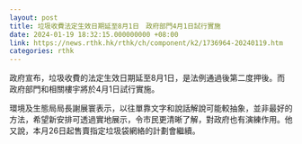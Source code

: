 ```yaml
---
layout: post
title: 垃圾收費法定生效日期延至8月1日　政府部門4月1日試行實施
date: 2024-01-19 18:32:15.000000000 +08:00
link: https://news.rthk.hk/rthk/ch/component/k2/1736964-20240119.htm
categories: rthk
---
```


政府宣布，垃圾收費的法定生效日期延至8月1日，是法例通過後第二度押後。而政府部門和相關樓宇將於4月1日試行實施。

環境及生態局局長謝展寰表示，以往單靠文字和說話解說可能較抽象，並非最好的方法，希望新安排可透過實地展示，令市民更清晰了解，對政府也有演練作用。他又說，本月26日起售賣指定垃圾袋網絡的計劃會繼續。
